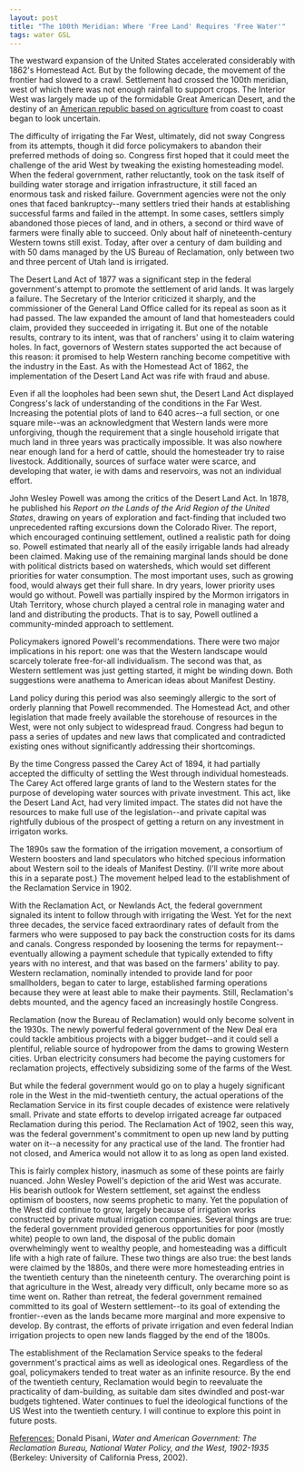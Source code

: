 ```yaml
---
layout: post
title: "The 100th Meridian: Where 'Free Land' Requires 'Free Water'"
tags: water GSL
---
```


The westward expansion of the United States accelerated considerably with 1862's Homestead Act. But by the following decade, the movement of the frontier had slowed to a crawl. Settlement had crossed the 100th meridian, west of which there was not enough rainfall to support crops. The Interior West was largely made up of the formidable Great American Desert, and the destiny of an <a href="/_posts/2023-11-25-Agrarian Foundations.md">American republic based on agriculture</a> from coast to coast began to look uncertain.

The difficulty of irrigating the Far West, ultimately, did not sway Congress from its attempts, though it did force policymakers to abandon their preferred methods of doing so. Congress first hoped that it could meet the challenge of the arid West by tweaking the existing homesteading model. When the federal government, rather reluctantly, took on the task itself of building water storage and irrigation infrastructure, it still faced an enormous task and risked failure. Government agencies were not the only ones that faced bankruptcy--many settlers tried their hands at establishing successful farms and failed in the attempt. In some cases, settlers simply abandoned those pieces of land, and in others, a second or third wave of farmers were finally able to succeed. Only about half of nineteenth-century Western towns still exist. Today, after over a century of dam building and with 50 dams managed by the US Bureau of Reclamation, only between two and three percent of Utah land is irrigated. 

The Desert Land Act of 1877 was a significant step in the federal government's attempt to promote the settlement of arid lands. It was largely a failure. The Secretary of the Interior criticized it sharply, and the commissioner of the General Land Office called for its repeal as soon as it had passed. The law expanded the amount of land that homesteaders could claim, provided they succeeded in irrigating it. But one of the notable results, contrary to its intent, was that of ranchers' using it to claim watering holes. In fact, governors of Western states supported the act because of this reason: it promised to help Western ranching become competitive with the industry in the East. As with the Homestead Act of 1862, the implementation of the Desert Land Act was rife with fraud and abuse.

Even if all the loopholes had been sewn shut, the Desert Land Act displayed Congress's lack of understanding of the conditions in the Far West. Increasing the potential plots of land to 640 acres--a full section, or one square mile--was an acknowledgment that Western lands were more unforgiving, though the requirement that a single household irrigate that much land in three years was practically impossible. It was also nowhere near enough land for a herd of cattle, should the homesteader try to raise livestock. Additionally, sources of surface water were scarce, and developing that water, ie with dams and reservoirs, was not an individual effort.  

John Wesley Powell was among the critics of the Desert Land Act. In 1878, he published his <i>Report on the Lands of the Arid Region of the United States</i>, drawing on years of exploration and fact-finding that included two unprecedented rafting excursions down the Colorado River. The report, which encouraged continuing settlement, outlined a realistic path for doing so. Powell estimated that nearly all of the easily irrigable lands had already been claimed. Making use of the remaining marginal lands should be done with political districts based on watersheds, which would set different priorities for water consumption. The most important uses, such as growing food, would always get their full share. In dry years, lower priority uses would go without. Powell was partially inspired by the Mormon irrigators in Utah Territory, whose church played a central role in managing water and land and distributing the products. That is to say, Powell outlined a community-minded approach to settlement.

Policymakers ignored Powell's recommendations. There were two major implications in his report: one was that the Western landscape would scarcely tolerate free-for-all individualism. The second was that, as Western settlement was just getting started, it might be winding down. Both suggestions were anathema to American ideas about Manifest Destiny.

Land policy during this period was also seemingly allergic to the sort of orderly planning that Powell recommended. The Homestead Act, and other legislation that made freely available the storehouse of resources in the West, were not only subject to widespread fraud. Congress had begun to pass a series of updates and new laws that complicated and contradicted existing ones without significantly addressing their shortcomings. 

By the time Congress passed the Carey Act of 1894, it had partially accepted the difficulty of settling the West through individual homesteads. The Carey Act offered large grants of land to the Western states for the purpose of developing water sources with private investment. This act, like the Desert Land Act, had very limited impact. The states did not have the resources to make full use of the legislation--and private capital was rightfully dubious of the prospect of getting a return on any investment in irrigaton works.

The 1890s saw the formation of the irrigation movement, a consortium of Western boosters and land speculators who hitched specious information about Western soil to the ideals of Manifest Destiny. (I'll write more about this in a separate post.) The movement helped lead to the establishment of the Reclamation Service in 1902.

With the Reclamation Act, or Newlands Act, the federal government signaled its intent to follow through with irrigating the West. Yet for the next three decades, the service faced extraordinary rates of default from the farmers who were supposed to pay back the construction costs for its dams and canals. Congress responded by loosening the terms for repayment--eventually allowing a payment schedule that typically extended to fifty years with no interest, and that was based on the farmers' ability to pay. Western reclamation, nominally intended to provide land for poor smallholders, began to cater to large, established farming operations because they were at least able to make their payments. Still, Reclamation's debts mounted, and the agency faced an increasingly hostile Congress.

Reclamation (now the Bureau of Reclamation) would only become solvent in the 1930s. The newly powerful federal government of the New Deal era could tackle ambitious projects with a bigger budget--and it could sell a plentiful, reliable source of hydropower from the dams to growing Western cities. Urban electricity consumers had become the paying customers for reclamation projects, effectively subsidizing some of the farms of the West.

But while the federal government would go on to play a hugely significant role in the West in the mid-twentieth century, the actual operations of the Reclamation Service in its first couple decades of existence were relatively small. Private and state efforts to develop irrigated acreage far outpaced Reclamation during this period. The Reclamation Act of 1902, seen this way, was the federal government's commitment to open up new land by putting water on it--a necessity for any practical use of the land. The frontier had not closed, and America would not allow it to as long as open land existed.

This is fairly complex history, inasmuch as some of these points are fairly nuanced. John Wesley Powell's depiction of the arid West was accurate. His bearish outlook for Western settlement, set against the endless optimism of boosters, now seems prophetic to many. Yet the population of the West did continue to grow, largely because of irrigation works constructed by private mutual irrigation companies. Several things are true: the federal government provided generous opportunities for poor (mostly white) people to own land, the disposal of the public domain overwhelmingly went to wealthy people, and homesteading was a difficult life with a high rate of failure. These two things are also true: the best lands were claimed by the 1880s, and there were more homesteading entries in the twentieth century than the nineteenth century. The overarching point is that agriculture in the West, already very difficult, only became more so as time went on. Rather than retreat, the federal government remained committed to its goal of Western settlement--to its goal of extending the frontier--even as the lands became more marginal and more expensive to develop. By contrast, the efforts of private irrigation and even federal Indian irrigation projects to open new lands flagged by the end of the 1800s. 

The establishment of the Reclamation Service speaks to the federal government's practical aims as well as ideological ones. Regardless of the goal, policymakers tended to treat water as an infinite resource. By the end of the twentieth century, Reclamation would begin to reevaluate the practicality of dam-building, as suitable dam sites dwindled and post-war budgets tightened. Water continues to fuel the ideological functions of the US West into the twentieth century. I will continue to explore this point in future posts.

<u>References:</u>
Donald Pisani, <i>Water and American Government: The Reclamation Bureau, National Water Policy, and the West, 1902-1935</i> (Berkeley: University of California Press, 2002).
